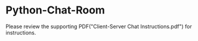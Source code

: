 # Python-Chat-Room

Please review the supporting PDF("Client-Server Chat Instructions.pdf") for instructions.
